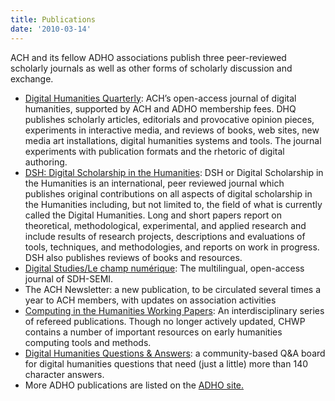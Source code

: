 ```yaml
---
title: Publications
date: '2010-03-14'
---
```

ACH and its fellow ADHO associations publish three peer-reviewed scholarly journals as well as other forms of scholarly discussion and exchange.

- [Digital Humanities Quarterly](http://www.digitalhumanities.org/dhq/): ACH’s open-access journal of digital humanities, supported by ACH and ADHO membership fees. DHQ publishes scholarly articles, editorials and provocative opinion pieces, experiments in interactive media, and reviews of books, web sites, new media art installations, digital humanities systems and tools. The journal experiments with publication formats and the rhetoric of digital authoring.
- [DSH: Digital Scholarship in the Humanities](http://dsh.oxfordjournals.org/): DSH or Digital Scholarship in the Humanities is an international, peer reviewed journal which publishes original contributions on all aspects of digital scholarship in the Humanities including, but not limited to, the field of what is currently called the Digital Humanities. Long and short papers report on theoretical, methodological, experimental, and applied research and include results of research projects, descriptions and evaluations of tools, techniques, and methodologies, and reports on work in progress. DSH also publishes reviews of books and resources.
- [Digital Studies/Le champ numérique](http://www.digitalstudies.org/ojs/index.php/digital_studies): The multilingual, open-access journal of SDH-SEMI.
- The ACH Newsletter: a new publication, to be circulated several times a year to ACH members, with updates on association activities
- [Computing in the Humanities Working Papers](http://projects.chass.utoronto.ca/chwp/): An interdisciplinary series of refereed publications. Though no longer actively updated, CHWP contains a number of important resources on early humanities computing tools and methods.
- [Digital Humanities Questions &amp; Answers](http://digitalhumanities.org/answers/): a community-based Q&amp;A board for digital humanities questions that need (just a little) more than 140 character answers.
- More ADHO publications are listed on the [ADHO site.](http://digitalhumanities.org/Publications)